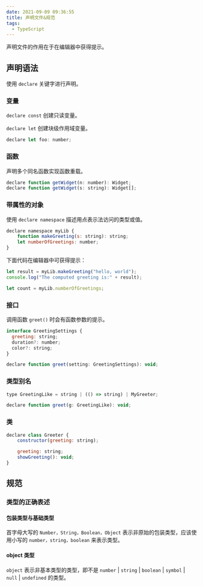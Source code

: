 ```yaml
---
date: 2021-09-09 09:36:55
title: 声明文件&规范
tags:
  - TypeScript
---
```


声明文件的作用在于在编辑器中获得提示。

## 声明语法

使用 `declare` 关键字进行声明。

### 变量

`declare const` 创建只读变量。

`declare let` 创建块级作用域变量。

```js
declare let foo: number;
```

### 函数

声明多个同名函数实现函数重载。

```js
declare function getWidget(n: number): Widget;
declare function getWidget(s: string): Widget[];
```

### 带属性的对象

使用 `declare namespace` 描述用点表示法访问的类型或值。

```js
declare namespace myLib {
    function makeGreeting(s: string): string;
    let numberOfGreetings: number;
}
```

下面代码在编辑器中可获得提示：

```js
let result = myLib.makeGreeting("hello, world");
console.log("The computed greeting is:" + result);

let count = myLib.numberOfGreetings;
```

### 接口

调用函数 `greet()` 时会有函数参数的提示。

```js
interface GreetingSettings {
  greeting: string;
  duration?: number;
  color?: string;
}

declare function greet(setting: GreetingSettings): void;
```

### 类型别名

```js
type GreetingLike = string | (() => string) | MyGreeter;

declare function greet(g: GreetingLike): void;
```

### 类

```js
declare class Greeter {
    constructor(greeting: string);

    greeting: string;
    showGreeting(): void;
}
```

## 规范

### 类型的正确表述

#### 包装类型与基础类型

首字母大写的 `Number，String，Boolean，Object` 表示非原始的包装类型，应该使用小写的 `number，string，boolean` 来表示类型。

#### object 类型

`object` 表示非基本类型的类型，即不是 `number` | `string` | `boolean` | `symbol` | `null` | `undefined` 的类型。
